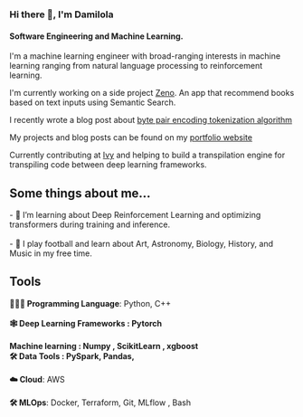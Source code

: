 ### Hi there 👋, I'm Damilola

#### Software Engineering and Machine Learning. 

I'm a machine learning engineer with broad-ranging interests in machine learning ranging from natural language processing to reinforcement learning. 

I'm currently working on a side project [Zeno](https://github.com/damilojohn/zeno). An app that recommend books based on text inputs using Semantic Search. </h2>

I recently wrote a blog post about [byte pair encoding tokenization algorithm](https://medium.com/@oduguwadamilola40/byte-pair-encoding-the-tokenization-algorithm-powering-large-language-models-5055fbdc0153)

My projects and blog posts  can be found on my [portfolio website](https://damilojohn.github.io/)

Currently contributing at [Ivy](https://github.com/unifyai/ivy) and helping to build a transpilation engine for transpiling code between deep learning frameworks.


<h2 >Some things about me...</h2>
- 🌱 I’m learning about Deep Reinforcement Learning  and optimizing transformers during training and inference. <br><br> 
-  🎨 I play football and learn about Art, Astronomy, Biology, History, and Music in my free time.


<h2>Tools</h2>

<p align="left">
 <b>🧑🏾‍💻 Programming Language</b>: Python, C++  <br>
 <br> <b> 🕸 Deep Learning Frameworks : Pytorch </b> <br> 
 <br><b> Machine learning : Numpy , ScikitLearn , xgboost 
<br> <b>🛠 Data Tools </b>: PySpark, Pandas, </b> <br>
<br> <b>☁️ Cloud</b>: AWS <br>
<br> <b>🛠 MLOps</b>: Docker, Terraform, Git, MLflow , Bash <br>







